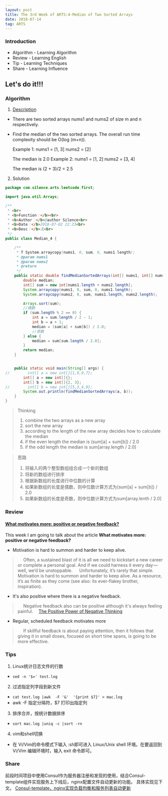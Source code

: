 ```yaml
---
layout: post
title: The 3rd Week of ARTS:4-Median of Two Sorted Arrays
date: 2018-07-14
tag: ARTS
---
```


### Introduction
- Algorithm  - Learning Algorithm
- Review  - Learning English
- Tip - Learning Techniques
- Share - Learning Influence

## Let's do it!!!
### Algorithm

1. [Description](https://leetcode.com/problems/median-of-two-sorted-arrays/description/)
- There are two sorted arrays nums1 and nums2 of size m and n respectively.
- Find the median of the two sorted arrays. The overall run time complexity should be O(log (m+n)).

    Example 1:
    nums1 = [1, 3]
    nums2 = [2]

    The median is 2.0
    Example 2:
    nums1 = [1, 2]
    nums2 = [3, 4]

    The median is (2 + 3)/2 = 2.5


2. Solution

```java
package com.silence.arts.leetcode.first;

import java.util.Arrays;

/**
 * <br>
 * <b>Function：</b><br>
 * <b>Author：</b>@author Silence<br>
 * <b>Date：</b>2018-07-02 22:23<br>
 * <b>Desc：</b>无<br>
 */
public class Median_4 {

    /**
     * T System.arraycopy(nums1, 0, sum, 0, nums1.length);
     * @param nums1
     * @param nums2
     * @return
     */
    public static double findMedianSortedArrays(int[] nums1, int[] nums2) {
        double median;
        int[] sum = new int[nums1.length + nums2.length];
        System.arraycopy(nums1, 0, sum, 0, nums1.length);
        System.arraycopy(nums2, 0, sum, nums1.length, nums2.length);

        Arrays.sort(sum);
        //偶数
        if (sum.length % 2 == 0) {
            int a = sum.length / 2 - 1;
            int b = a + 1;
            median = (sum[a] + sum[b]) / 2.0;
            //奇数
        } else {
            median = sum[sum.length / 2.0];
        }
        return median;
    }


    public static void main(String[] args) {
//        int[] a = new int[]{1,9,9,7};
        int[] a = new int[]{};
        int[] b = new int[]{2, 3};
//        int[] b = new int[]{5,3,4,9};
        System.out.println(findMedianSortedArrays(a, b));
    }
}

```

> Thinking
> 1. combine the two arrays as a new array
> 2. sort the new array
> 3. according to the length of the new array decides how to calculate the median
> 4. if the even length the median is (sum[a] + sum[b]) / 2.0
> 5. if the odd length the median is sum[array.length / 2.0]


> 思路
> 1. 将输入的两个整型数组组合成一个新的数组
> 2. 将新的数组进行排序
> 3. 根据新数组的长度进行中位数的计算
> 4. 如果新数组的长度是偶数，则中位数计算方式为(sum[a] + sum[b]) / 2.0
> 5. 如果新数组的长度是奇数，则中位数计算方式为sum[array.lenth / 2.0]


### Review
#### [What motivates more: positive or negative feedback?](https://medium.com/swlh/what-motivates-more-positive-or-negative-feedback-9364133bd58b)
This week I am going to talk about the article **What motivates more: positive or negative feedback?**
- Motivation is hard to summon and harder to keep alive.
> &emsp; Often, a sustained blast of it is all we need to kickstart a new career or complete a personal goal. And if we could harness it every day — well, we’d be unstoppable.
> &emsp; Unfortunately, it’s rarely that simple. Motivation is hard to summon and harder to keep alive. As a resource, it’s as finite as they come (see also: its ever-flakey brother, inspiration).

- It's also positive where there is a negative feedback.
> &emsp; Negative feedback also can be positive although it's always feeling painful.
> &emsp;[The Positive Power of Negative Thinking](https://www.amazon.com/Positive-Power-Negative-Thinking/dp/0465051391/)

- Regular, scheduled feedback motivates more
> &emsp; If skillful feedback is about paying attention, then it follows that giving it in small doses, focused on short time spans, is going to be more effective.

### Tips
1. Linux统计日志文件的行数
- `sed -n '$=' test.log`
2. 过滤指定列字段到新文件
- `cat test.log |awk  -F '&'  '{print $7}' > mac.log`
- awk -F 指定分隔符，$7 打印出指定列
3. 排序合并，按统计数据排序
- `sort mac.log |uniq -c |sort -rn`

4. vim和shell切换
- 在 Vi/Vim的命令模式下输入 :sh即可进入 Linux/Unix shell 环境。在要返回到 Vi/Vim 编辑环境时，输入 exit 命令即可。

### Share
前段时间项目中使用Consul作为服务器注册和发现的使用，结合Consul-template组件实现服务上下线后，nginx配置文件自动更新的功能。
具体实现见下文。
[Consul-template，nginx实现负载均衡和服务列表自动更新](https://zxsilence.cn/2018/04/Consul-template,-Nginx%E5%AE%9E%E7%8E%B0Thrift-Consul%E8%B4%9F%E8%BD%BD%E5%9D%87%E8%A1%A1/)


